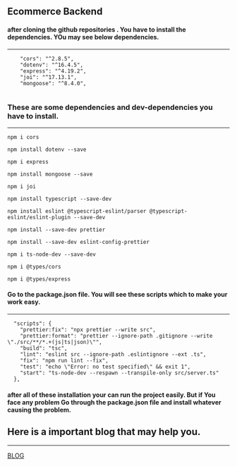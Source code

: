 ## Ecommerce Backend
#### after cloning the github repositories . You have to install the dependencies. YOu may see below dependencies. 
___
```
    "cors": "^2.8.5",
    "dotenv": "^16.4.5",
    "express": "^4.19.2",
    "joi": "^17.13.1",
    "mongoose": "^8.4.0",
  
```
### These are some dependencies and dev-dependencies you have to install. 
___

```
npm i cors

```
```
npm install dotenv --save
```
```
npm i express
```
```
npm install mongoose --save
```
```
npm i joi
```
```
npm install typescript --save-dev
```
```
npm install eslint @typescript-eslint/parser @typescript-eslint/eslint-plugin --save-dev
```
```
npm install --save-dev prettier
```
```
npm install --save-dev eslint-config-prettier
```
```
npm i ts-node-dev --save-dev
```
```
npm i @types/cors
```
```
npm i @types/express
```

#### Go to the package.json file. You will see these scripts which to make your work easy.
___
```
  "scripts": {
    "prettier:fix": "npx prettier --write src",
    "prettier:format": "prettier --ignore-path .gitignore --write \"./src/**/*.+(js|ts|json)\"",
    "build": "tsc",
    "lint": "eslint src --ignore-path .eslintignore --ext .ts",
    "fix": "npm run lint --fix",
    "test": "echo \"Error: no test specified\" && exit 1",
    "start": "ts-node-dev --respawn --transpile-only src/server.ts"
  },
```
#### after all of these installation your can run the project easily. But if You face any problem Go through the package.json file and install whatever causing the problem. 
## Here is a important blog that may help you. 
___
[BLOG](https://blog.logrocket.com/linting-typescript-eslint-prettier/)

